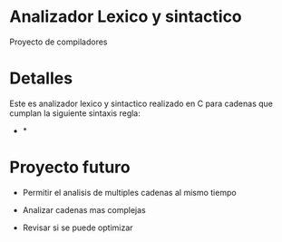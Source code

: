 # Analizador Lexico y sintactico

Proyecto de compiladores

# Detalles

Este es analizador lexico y sintactico realizado en C para cadenas que cumplan la siguiente sintaxis regla:

 * <ABRIR> <espacio> <variable> <asignacion> <entero> <operador relacional> <entero> <esapcio> <CERRAR> *

# Proyecto futuro

- Permitir el analisis de multiples cadenas al mismo tiempo

- Analizar cadenas mas complejas

- Revisar si se puede optimizar

